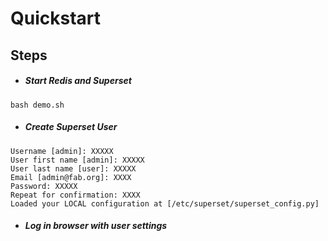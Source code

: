 Quickstart
=================
Steps
------------
- ##### Start Redis and Superset
```
bash demo.sh
```
- ##### Create Superset User
```
Username [admin]: XXXXX
User first name [admin]: XXXXX
User last name [user]: XXXXX
Email [admin@fab.org]: XXXX
Password: XXXXX
Repeat for confirmation: XXXX
Loaded your LOCAL configuration at [/etc/superset/superset_config.py]
```
- ##### Log in browser with user settings
